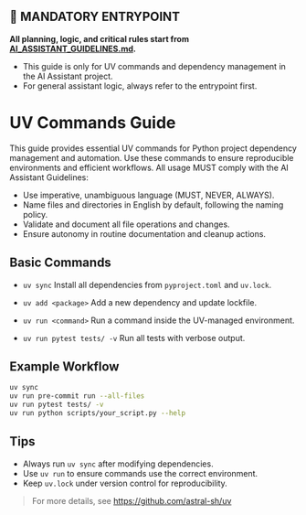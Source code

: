 

## 🚦 MANDATORY ENTRYPOINT
**All planning, logic, and critical rules start from [AI_ASSISTANT_GUIDELINES.md](../ai_assistant_guides/AI_ASSISTANT_GUIDELINES.md).**

- This guide is only for UV commands and dependency management in the AI Assistant project.
- For general assistant logic, always refer to the entrypoint first.

# UV Commands Guide


This guide provides essential UV commands for Python project dependency management and automation. Use these commands to ensure reproducible environments and efficient workflows. All usage MUST comply with the AI Assistant Guidelines:
- Use imperative, unambiguous language (MUST, NEVER, ALWAYS).
- Name files and directories in English by default, following the naming policy.
- Validate and document all file operations and changes.
- Ensure autonomy in routine documentation and cleanup actions.

## Basic Commands

- `uv sync`
  Install all dependencies from `pyproject.toml` and `uv.lock`.

- `uv add <package>`
  Add a new dependency and update lockfile.

- `uv run <command>`
  Run a command inside the UV-managed environment.

- `uv run pytest tests/ -v`
  Run all tests with verbose output.

## Example Workflow
```bash
uv sync
uv run pre-commit run --all-files
uv run pytest tests/ -v
uv run python scripts/your_script.py --help
```

## Tips
- Always run `uv sync` after modifying dependencies.
- Use `uv run` to ensure commands use the correct environment.
- Keep `uv.lock` under version control for reproducibility.


> For more details, see https://github.com/astral-sh/uv
